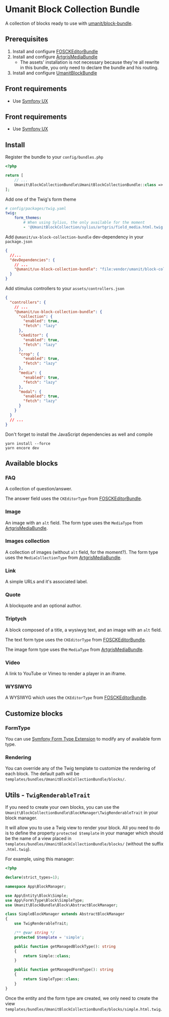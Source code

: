 # Umanit Block Collection Bundle

A collection of blocks ready to use with [umanit/block-bundle](https://github.com/umanit/block-bundle).

## Prerequisites

1. Install and configure [FOSCKEditorBundle](https://symfony.com/doc/current/bundles/FOSCKEditorBundle/installation.html)
1. Install and configure [ArtgrisMediaBundle](https://github.com/artgris/MediaBundle)
    * The assets' installation is not necessary because they're all rewrite in this bundle, you only need to declare
    the bundle and his routing.
1. Install and configure [UmanitBlockBundle](https://github.com/umanit/block-bundle)

## Front requirements

* Use [Symfony UX](https://symfony.com/ux)

## Front requirements

* Use [Symfony UX](https://symfony.com/ux)

## Install

Register the bundle to your `config/bundles.php`

```php
<?php

return [
    // ...
    Umanit\BlockCollectionBundle\UmanitBlockCollectionBundle::class => ['all' => true],
];
```

Add one of the Twig's form theme

```yaml
# config/packages/twig.yaml
twig:
    form_themes:
        # When using Sylius, the only available for the moment
        - '@UmanitBlockCollection/sylius/artgris/field_media.html.twig'
```

Add `@umanit/ux-block-collection-bundle` dev-dependency in your `package.json`

```json
{
  //...
  "devDependencies": {
    // ...
    "@umanit/ux-block-collection-bundle": "file:vendor/umanit/block-collection-bundle/src/Resources/assets"
  }
}
```

Add stimulus controllers to your `assets/controllers.json`

```json
{
  "controllers": {
    // ...
    "@umanit/ux-block-collection-bundle": {
      "collection": {
        "enabled": true,
        "fetch": "lazy"
      },
      "ckeditor": {
        "enabled": true,
        "fetch": "lazy"
      },
      "crop": {
        "enabled": true,
        "fetch": "lazy"
      },
      "media": {
        "enabled": true,
        "fetch": "lazy"
      },
      "modal": {
        "enabled": true,
        "fetch": "lazy"
      }
    }
  }
  // ...
}
```

Don't forget to install the JavaScript dependencies as well and compile

```
yarn install --force
yarn encore dev
```

## Available blocks

### FAQ

A collection of question/answer.

The answer field uses the `CKEditorType` from
[FOSCKEditorBundle](https://symfony.com/doc/current/bundles/FOSCKEditorBundle/installation.html).

### Image

An image with an `alt` field. The form type uses the `MediaType` from
[ArtgrisMediaBundle](https://github.com/artgris/MediaBundle).

### Images collection

A collection of images (without `alt` field, for the moment?). The form type uses the `MediaCollectionType` from
[ArtgrisMediaBundle](https://github.com/artgris/MediaBundle).

### Link

A simple URLs and it's associated label.

### Quote

A blockquote and an optional author.

### Triptych

A block composed of a title, a wysiwyg text, and an image with an `alt` field.

The text form type uses the `CKEditorType` from
[FOSCKEditorBundle](https://symfony.com/doc/current/bundles/FOSCKEditorBundle/installation.html).

The image form type uses the `MediaType` from
[ArtgrisMediaBundle](https://github.com/artgris/MediaBundle).

### Video

A link to YouTube or Vimeo to render a player in an iframe.

### WYSIWYG

A WYSIWYG which uses the `CKEditorType` from
[FOSCKEditorBundle](https://symfony.com/doc/current/bundles/FOSCKEditorBundle/installation.html).

## Customize blocks

### FormType

You can use [Symfony Form Type Extension](https://symfony.com/doc/current/form/create_form_type_extension.html) to
modify any of available form type.

### Rendering

You can override any of the Twig template to customize the rendering of each block. The default path will be
`templates/bundles/UmanitBlockCollectionBundle/blocks/`.

## Utils - `TwigRenderableTrait`

If you need to create your own blocks, you can use the `Umanit\BlockCollectionBundle\BlockManager\TwigRenderableTrait`
in your block manager.

It will allow you to use a Twig view to render your block. All you need to do is to define the property
`protected $template` in your manager which should be the name of a view placed in
`templates/bundles/UmanitBlockCollectionBundle/blocks/` (without the suffix `.html.twig`).

For example, using this manager:

```php
<?php

declare(strict_types=1);

namespace App\BlockManager;

use App\Entity\Block\Simple;
use App\Form\Type\Block\SimpleType;
use Umanit\BlockBundle\Block\AbstractBlockManager;

class SimpleBlockManager extends AbstractBlockManager
{
    use TwigRenderableTrait;

    /** @var string */
    protected $template = 'simple';

    public function getManagedBlockType(): string
    {
        return Simple::class;
    }

    public function getManagedFormType(): string
    {
        return SimpleType::class;
    }
}
```

Once the entity and the form type are created, we only need to create the view
`templates/bundles/UmanitBlockCollectionBundle/blocks/simple.html.twig`.
